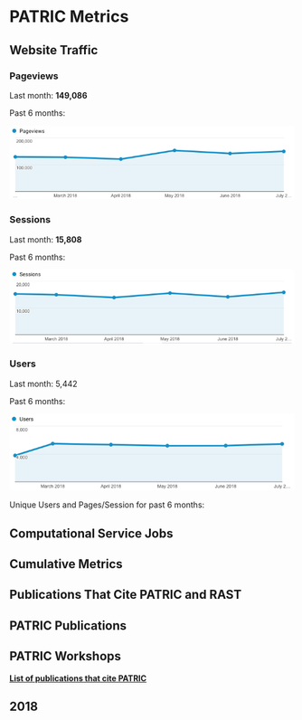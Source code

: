 # PATRIC Metrics
 
## Website Traffic

### Pageviews
Last month: **149,086**

Past 6 months:

![Pageviews 6 months](./images/pageviews_6_months.png)

### Sessions
Last month: **15,808** 

Past 6 months:

![Sessions 6 months](./images/sessions_6_months.png)

### Users
Last month: 5,442

Past 6 months:

![Users 6 months](./images/users_6_months.png)




Unique Users and Pages/Session for past 6 months:

## Computational Service Jobs



## Cumulative Metrics


## Publications That Cite PATRIC and RAST


## PATRIC Publications


## PATRIC Workshops



[**List of publications that cite PATRIC**](https://scholar.google.com/citations?user=Ov91kMAAAAAJ&hl=en&authuser=1)

## 2018
